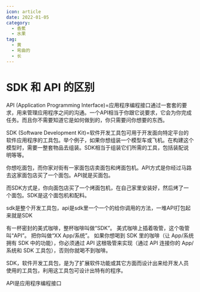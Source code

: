 ```yaml
---
icon: article
date: 2022-01-05
category:
  - 香蕉
  - 水果
tag:
  - 黄
  - 弯曲的
  - 长
---
```


# SDK 和 API 的区别

API (Application Programming Interface)=应用程序编程接口通过一套套的要求，用来管理应用程序之间的沟通。一个API相当于你跟它说要求，它会为你完成任务。而且你不需要知道它是如何做到的，你只需要问你想要的东西。  

SDK (Software Development Kit)=软件开发工具包可用于开发面向特定平台的软件应用程序的工具包。举个例子，如果你想组装一个模型车或飞机。在构建这个模型时，需要一整套物品去组装。SDK相当于组装它们所需的工具，包括装配说明等等。

你想吃面包，而你家对街有一家面包店卖面包和烤面包机。API方式是你经过马路去这家面包店买了一个面包。API就是买面包。

而SDK方式是，你向面包店买了一个烤面包机，在自己家里安装好，然后烤了一个面包。SDK是这个面包机和配料。

sdk是整个开发工具包，api是sdk里一个一个的给你调用的方法，一堆API打包起来就是SDK

有一杯密封的美式咖啡，整杯咖啡叫做“SDK”。 美式咖啡上插着吸管，这个吸管叫“API”。 把你叫做“XX App/系统”。 如果你想喝到 SDK 里的咖啡（让 App/系统拥有 SDK 中的功能），你必须通过 API 这根吸管来实现（通过 API 连接你的 App/系统和 SDK 工具包），否则你就喝不到咖啡。

SDK，软件开发工具包，是为了扩展软件功能或其它方面而设计出来给开发人员使用的工具包，利用这工具包可设计出特有的程序。

API是应用程序编程接口